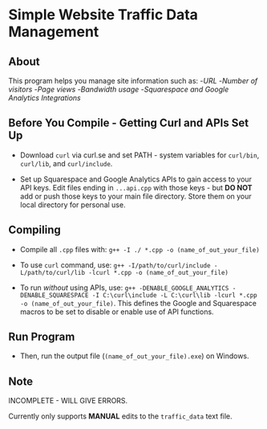 # Simple Website Traffic Data Management

## About
This program helps you manage site information such as:
-*URL*
-*Number of visitors*
-*Page views*
-*Bandwidth usage*
-*Squarespace and Google Analytics Integrations*

## Before You Compile - Getting Curl and APIs Set Up
- Download `curl` via curl.se and set PATH - system variables for `curl/bin`, `curl/lib`, and `curl/include`.

- Set up Squarespace and Google Analytics APIs to gain access to your API keys. Edit files ending in `...api.cpp` with those keys - but **DO NOT** add or push those keys to your main file directory. Store them on your local directory for personal use.

## Compiling
- Compile all `.cpp` files with: `g++ -I ./ *.cpp -o (name_of_out_your_file)`

- To use `curl` command, use: `g++ -I/path/to/curl/include -L/path/to/curl/lib -lcurl *.cpp -o (name_of_out_your_file)`

- To run *without* using APIs, use: `g++ -DENABLE_GOOGLE_ANALYTICS -DENABLE_SQUARESPACE -I C:\curl\include -L C:\curl\lib -lcurl *.cpp -o (name_of_out_your_file)`. This defines the Google and Squarespace macros to be set to disable or enable use of API functions.

## Run Program
- Then, run the output file (`(name_of_out_your_file).exe`) on Windows.

## Note
INCOMPLETE - WILL GIVE ERRORS.

Currently only supports **MANUAL** edits to the `traffic_data` text file.
